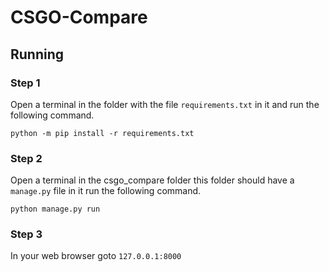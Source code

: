 # CSGO-Compare


## Running
### Step 1
Open a terminal in the folder with the file `requirements.txt` in it and run the following command. 

```
python -m pip install -r requirements.txt
```

### Step 2
Open a terminal in the csgo_compare folder this folder should have a `manage.py` file in it run the following command.

```
python manage.py run
```

### Step 3
In your web browser goto `127.0.0.1:8000`
